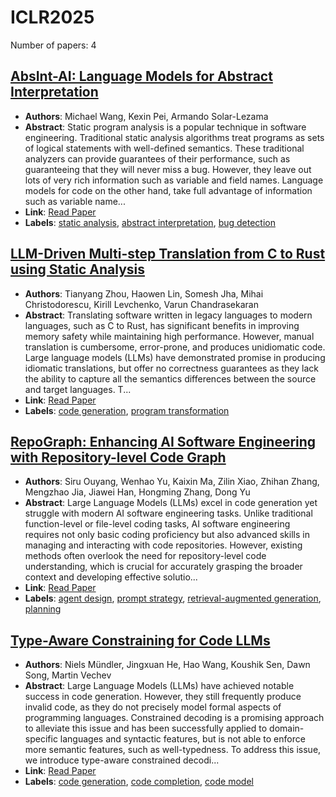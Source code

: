 # ICLR2025

Number of papers: 4

## [AbsInt-AI: Language Models for Abstract Interpretation](paper_2.md)
- **Authors**: Michael Wang, Kexin Pei, Armando Solar-Lezama
- **Abstract**: Static program analysis is a popular technique in software engineering. Traditional static analysis algorithms treat programs as sets of logical statements with well-defined semantics. These traditional analyzers can provide guarantees of their performance, such as guaranteeing that they will never miss a bug. However, they leave out lots of very rich information such as variable and field names. Language models for code on the other hand, take full advantage of information such as variable name...
- **Link**: [Read Paper](https://openreview.net/forum?id=3RP6YmKo59)
- **Labels**: [static analysis](../../labels/static_analysis.md), [abstract interpretation](../../labels/abstract_interpretation.md), [bug detection](../../labels/bug_detection.md)


## [LLM-Driven Multi-step Translation from C to Rust using Static Analysis](paper_3.md)
- **Authors**: Tianyang Zhou, Haowen Lin, Somesh Jha, Mihai Christodorescu, Kirill Levchenko, Varun Chandrasekaran
- **Abstract**: Translating software written in legacy languages to modern languages, such as C to Rust, has significant benefits in improving memory safety while maintaining high performance. However, manual translation is cumbersome, error-prone, and produces unidiomatic code. Large language models (LLMs) have demonstrated promise in producing idiomatic translations, but offer no correctness guarantees as they lack the ability to capture all the semantics differences between the source and target languages. T...
- **Link**: [Read Paper](https://arxiv.org/html/2503.12511v2)
- **Labels**: [code generation](../../labels/code_generation.md), [program transformation](../../labels/program_transformation.md)


## [RepoGraph: Enhancing AI Software Engineering with Repository-level Code Graph](paper_4.md)
- **Authors**: Siru Ouyang, Wenhao Yu, Kaixin Ma, Zilin Xiao, Zhihan Zhang, Mengzhao Jia, Jiawei Han, Hongming Zhang, Dong Yu
- **Abstract**: Large Language Models (LLMs) excel in code generation yet struggle with modern AI software engineering tasks. Unlike traditional function-level or file-level coding tasks, AI software engineering requires not only basic coding proficiency but also advanced skills in managing and interacting with code repositories. However, existing methods often overlook the need for repository-level code understanding, which is crucial for accurately grasping the broader context and developing effective solutio...
- **Link**: [Read Paper](https://openreview.net/forum?id=dw9VUsSHGB)
- **Labels**: [agent design](../../labels/agent_design.md), [prompt strategy](../../labels/prompt_strategy.md), [retrieval-augmented generation](../../labels/retrieval-augmented_generation.md), [planning](../../labels/planning.md)


## [Type-Aware Constraining for Code LLMs](paper_1.md)
- **Authors**: Niels Mündler, Jingxuan He, Hao Wang, Koushik Sen, Dawn Song, Martin Vechev
- **Abstract**: Large Language Models (LLMs) have achieved notable success in code generation. However, they still frequently produce invalid code, as they do not precisely model formal aspects of programming languages. Constrained decoding is a promising approach to alleviate this issue and has been successfully applied to domain-specific languages and syntactic features, but is not able to enforce more semantic features, such as well-typedness. To address this issue, we introduce type-aware constrained decodi...
- **Link**: [Read Paper](https://openreview.net/forum?id=DNAapYMXkc)
- **Labels**: [code generation](../../labels/code_generation.md), [code completion](../../labels/code_completion.md), [code model](../../labels/code_model.md)
